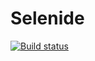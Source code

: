 # Selenide
[![Build status](https://ci.appveyor.com/api/projects/status/dlg2a1xx6bqq01mg/branch/main?svg=true)](https://ci.appveyor.com/project/Kristina0805/selenide/branch/main)
